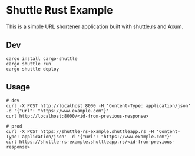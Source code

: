 # Shuttle Rust Example

This is a simple URL shortener application built with shuttle.rs and Axum.

## Dev

```shell
cargo install cargo-shuttle
cargo shuttle run
cargo shuttle deploy
```

## Usage

```shell
# dev
curl -X POST http://localhost:8000 -H 'Content-Type: application/json' -d '{"url": "https://www.example.com"}'
curl http://localhost:8000/<id-from-previous-response>

# prod
curl -X POST https://shuttle-rs-example.shuttleapp.rs -H 'Content-Type: application/json' -d '{"url": "https://www.example.com"}'
curl https://shuttle-rs-example.shuttleapp.rs/<id-from-previous-response>
```